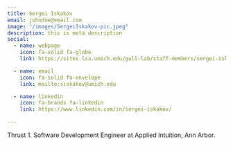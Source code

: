 ```yaml
---
title: Sergei Iskakov
email: johndoe@email.com
image: "/images/SergeiIskakov-pic.jpeg"
description: this is meta description
social:
  - name: webpage
    icon: fa-solid fa-globe
    link: https://sites.lsa.umich.edu/gull-lab/staff-members/sergei-iskakov/

  - name: email
    icon: fa-solid fa-envelope
    link: mailto:siskakov@umich.edu

  - name: linkedin
    icon: fa-brands fa-linkedin
    link: https://www.linkedin.com/in/sergei-iskakov/

---
```


Thrust 1. Software Development Engineer at Applied Intuition, Ann Arbor.
